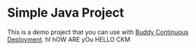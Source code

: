 # Simple Java Project
This is a demo project that you can use with [Buddy Continuous Deployment](https://buddy.works).
hI hOW ARE yOu
HELLO CKM
